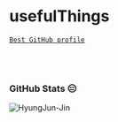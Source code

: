# usefulThings
[`Best GitHub profile`](https://github.com/abhisheknaiidu/awesome-github-profile-readme)





<br/>
<br/>

### GitHub Stats 😑
<p align="left"> <img src="https://github-readme-stats.vercel.app/api?username=hyungjun-jin&show_icons=true&theme=gotham" alt="HyungJun-Jin" />
